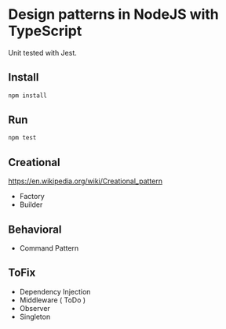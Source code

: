 # Design patterns in NodeJS with TypeScript

Unit tested with Jest.

## Install

```bash
npm install
```

## Run

```bash
npm test
```

## Creational
https://en.wikipedia.org/wiki/Creational_pattern

- Factory
- Builder

## Behavioral

- Command Pattern

## ToFix

- Dependency Injection
- Middleware ( ToDo )
- Observer
- Singleton
